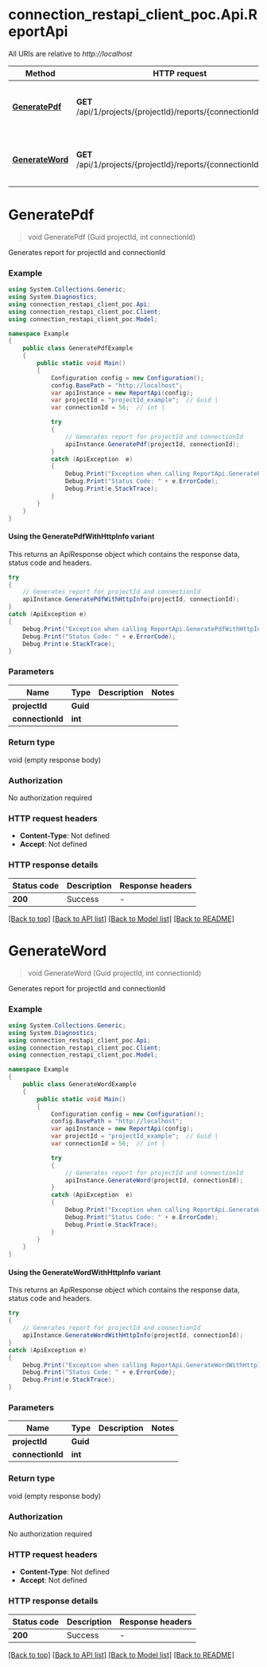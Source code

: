 # connection_restapi_client_poc.Api.ReportApi

All URIs are relative to *http://localhost*

| Method | HTTP request | Description |
|--------|--------------|-------------|
| [**GeneratePdf**](ReportApi.md#generatepdf) | **GET** /api/1/projects/{projectId}/reports/{connectionId}/pdf | Generates report for projectId and connectionId |
| [**GenerateWord**](ReportApi.md#generateword) | **GET** /api/1/projects/{projectId}/reports/{connectionId}/word | Generates report for projectId and connectionId |

<a id="generatepdf"></a>
# **GeneratePdf**
> void GeneratePdf (Guid projectId, int connectionId)

Generates report for projectId and connectionId

### Example
```csharp
using System.Collections.Generic;
using System.Diagnostics;
using connection_restapi_client_poc.Api;
using connection_restapi_client_poc.Client;
using connection_restapi_client_poc.Model;

namespace Example
{
    public class GeneratePdfExample
    {
        public static void Main()
        {
            Configuration config = new Configuration();
            config.BasePath = "http://localhost";
            var apiInstance = new ReportApi(config);
            var projectId = "projectId_example";  // Guid | 
            var connectionId = 56;  // int | 

            try
            {
                // Generates report for projectId and connectionId
                apiInstance.GeneratePdf(projectId, connectionId);
            }
            catch (ApiException  e)
            {
                Debug.Print("Exception when calling ReportApi.GeneratePdf: " + e.Message);
                Debug.Print("Status Code: " + e.ErrorCode);
                Debug.Print(e.StackTrace);
            }
        }
    }
}
```

#### Using the GeneratePdfWithHttpInfo variant
This returns an ApiResponse object which contains the response data, status code and headers.

```csharp
try
{
    // Generates report for projectId and connectionId
    apiInstance.GeneratePdfWithHttpInfo(projectId, connectionId);
}
catch (ApiException e)
{
    Debug.Print("Exception when calling ReportApi.GeneratePdfWithHttpInfo: " + e.Message);
    Debug.Print("Status Code: " + e.ErrorCode);
    Debug.Print(e.StackTrace);
}
```

### Parameters

| Name | Type | Description | Notes |
|------|------|-------------|-------|
| **projectId** | **Guid** |  |  |
| **connectionId** | **int** |  |  |

### Return type

void (empty response body)

### Authorization

No authorization required

### HTTP request headers

 - **Content-Type**: Not defined
 - **Accept**: Not defined


### HTTP response details
| Status code | Description | Response headers |
|-------------|-------------|------------------|
| **200** | Success |  -  |

[[Back to top]](#) [[Back to API list]](../README.md#documentation-for-api-endpoints) [[Back to Model list]](../README.md#documentation-for-models) [[Back to README]](../README.md)

<a id="generateword"></a>
# **GenerateWord**
> void GenerateWord (Guid projectId, int connectionId)

Generates report for projectId and connectionId

### Example
```csharp
using System.Collections.Generic;
using System.Diagnostics;
using connection_restapi_client_poc.Api;
using connection_restapi_client_poc.Client;
using connection_restapi_client_poc.Model;

namespace Example
{
    public class GenerateWordExample
    {
        public static void Main()
        {
            Configuration config = new Configuration();
            config.BasePath = "http://localhost";
            var apiInstance = new ReportApi(config);
            var projectId = "projectId_example";  // Guid | 
            var connectionId = 56;  // int | 

            try
            {
                // Generates report for projectId and connectionId
                apiInstance.GenerateWord(projectId, connectionId);
            }
            catch (ApiException  e)
            {
                Debug.Print("Exception when calling ReportApi.GenerateWord: " + e.Message);
                Debug.Print("Status Code: " + e.ErrorCode);
                Debug.Print(e.StackTrace);
            }
        }
    }
}
```

#### Using the GenerateWordWithHttpInfo variant
This returns an ApiResponse object which contains the response data, status code and headers.

```csharp
try
{
    // Generates report for projectId and connectionId
    apiInstance.GenerateWordWithHttpInfo(projectId, connectionId);
}
catch (ApiException e)
{
    Debug.Print("Exception when calling ReportApi.GenerateWordWithHttpInfo: " + e.Message);
    Debug.Print("Status Code: " + e.ErrorCode);
    Debug.Print(e.StackTrace);
}
```

### Parameters

| Name | Type | Description | Notes |
|------|------|-------------|-------|
| **projectId** | **Guid** |  |  |
| **connectionId** | **int** |  |  |

### Return type

void (empty response body)

### Authorization

No authorization required

### HTTP request headers

 - **Content-Type**: Not defined
 - **Accept**: Not defined


### HTTP response details
| Status code | Description | Response headers |
|-------------|-------------|------------------|
| **200** | Success |  -  |

[[Back to top]](#) [[Back to API list]](../README.md#documentation-for-api-endpoints) [[Back to Model list]](../README.md#documentation-for-models) [[Back to README]](../README.md)

